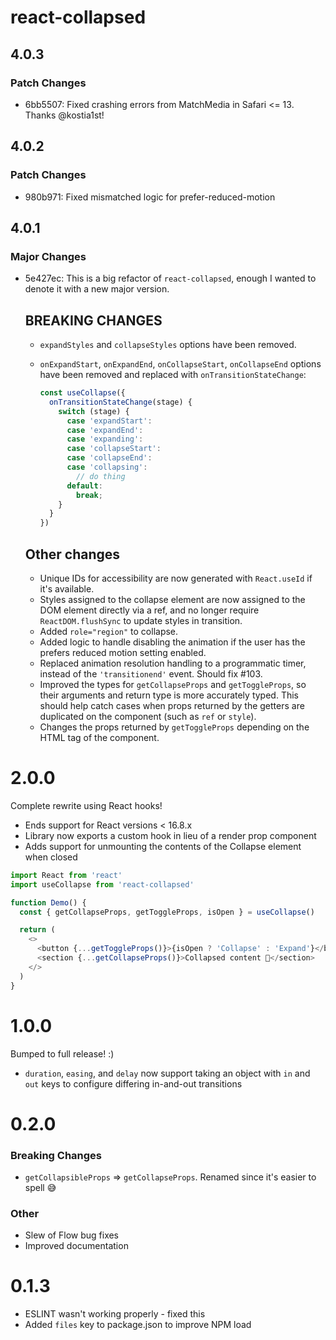# react-collapsed

## 4.0.3

### Patch Changes

- 6bb5507: Fixed crashing errors from MatchMedia in Safari <= 13. Thanks @kostia1st!

## 4.0.2

### Patch Changes

- 980b971: Fixed mismatched logic for prefer-reduced-motion

## 4.0.1

### Major Changes

- 5e427ec: This is a big refactor of `react-collapsed`, enough I wanted to denote it with a new major version.

  ## BREAKING CHANGES

  - `expandStyles` and `collapseStyles` options have been removed.
  - `onExpandStart`, `onExpandEnd`, `onCollapseStart`, `onCollapseEnd` options have been removed and replaced with `onTransitionStateChange`:

    ```typescript
    const useCollapse({
      onTransitionStateChange(stage) {
        switch (stage) {
          case 'expandStart':
          case 'expandEnd':
          case 'expanding':
          case 'collapseStart':
          case 'collapseEnd':
          case 'collapsing':
            // do thing
          default:
            break;
        }
      }
    })
    ```

  ## Other changes

  - Unique IDs for accessibility are now generated with `React.useId` if it's available.
  - Styles assigned to the collapse element are now assigned to the DOM element directly via a ref, and no longer require `ReactDOM.flushSync` to update styles in transition.
  - Added `role="region"` to collapse.
  - Added logic to handle disabling the animation if the user has the prefers reduced motion setting enabled.
  - Replaced animation resolution handling to a programmatic timer, instead of the `'transitionend'` event. Should fix #103.
  - Improved the types for `getCollapseProps` and `getToggleProps`, so their arguments and return type is more accurately typed. This should help catch cases when props returned by the getters are duplicated on the component (such as `ref` or `style`).
  - Changes the props returned by `getToggleProps` depending on the HTML tag of the component.

# 2.0.0

Complete rewrite using React hooks!

- Ends support for React versions < 16.8.x
- Library now exports a custom hook in lieu of a render prop component
- Adds support for unmounting the contents of the Collapse element when closed

```js
import React from 'react'
import useCollapse from 'react-collapsed'

function Demo() {
  const { getCollapseProps, getToggleProps, isOpen } = useCollapse()

  return (
    <>
      <button {...getToggleProps()}>{isOpen ? 'Collapse' : 'Expand'}</button>
      <section {...getCollapseProps()}>Collapsed content 🙈</section>
    </>
  )
}
```

# 1.0.0

Bumped to full release! :)

- `duration`, `easing`, and `delay` now support taking an object with `in` and `out` keys to configure differing in-and-out transitions

# 0.2.0

### Breaking Changes

- `getCollapsibleProps` => `getCollapseProps`. Renamed since it's easier to spell 😅

### Other

- Slew of Flow bug fixes
- Improved documentation

# 0.1.3

- ESLINT wasn't working properly - fixed this
- Added `files` key to package.json to improve NPM load
